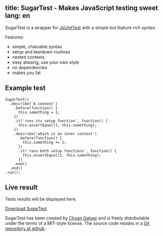 title: SugarTest - Makes JavaScript testing sweet
lang: en
---
SugarTest is a wrapper for [JsUnitTest](http://github.com/drnic/jsunittest/) with a simple but feature rich syntax.

Features:

* simple, chainable syntax
* setup and teardown routines
* nested contexts
* easy aliasing, use your own style
* no dependencies
* makes you fat

## Example test

    SugarTest()
      .describe('A context')
        .before(function() {
          this.something = 1;
        })
        .it('runs its setup function', function() {
          this.assertEqual(1, this.something);
        })
        .describe('which is an inner context')
          .before(function() {
            this.something += 1;
          })
          .it('runs both setup functions', function() {
            this.assertEqual(2, this.something);
          })
        .end()
      .end()
    .run();


## Live result

<div id="testlog"><p>Tests results will be displayed here.</p></div>

<script type="text/javascript" charset="utf-8">
SugarTest()
  .describe('A context')
    .before(function() {
      this.something = 1;
    })
    .it('runs its setup function', function() {
      this.assertEqual(1, this.something);
    })
    .describe('which is an inner context')
      .before(function() {
        this.something += 1;
      })
      .it('runs both setup functions', function() {
        this.assertEqual(2, this.something);
      })
    .end()
  .end()
.run();
</script>

<p class="download"><a href="dl/sugar_test.zip">Download SugarTest</a></p>

SugarTest has been created by <a href="http://choangalvez.nom.es/" hreflang="es">Choan Galvez</a> and is freely distributable under the terms of a MIT-style license. The source code resides in a <a href="http://github.com/choan/sugar_test/">Git repository at github</a>.